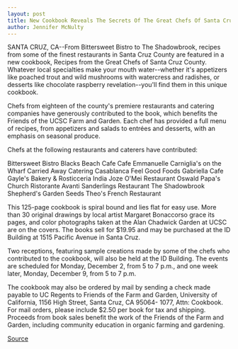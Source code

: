 ```yaml
---
layout: post
title: New Cookbook Reveals The Secrets Of The Great Chefs Of Santa Cruz County And Benefits The Friends Of The UCSC Farm And Garden
author: Jennifer McNulty
---
```


SANTA CRUZ, CA--From Bittersweet Bistro to The Shadowbrook,  recipes from some of the finest restaurants in Santa Cruz County  are featured in a new cookbook, Recipes from the Great Chefs of  Santa Cruz County. Whatever local specialties make your mouth  water--whether it's appetizers like poached trout and wild  mushrooms with watercress and radishes, or desserts like chocolate  raspberry revelation--you'll find them in this unique cookbook.

Chefs from eighteen of the county's premiere restaurants and  catering companies have generously contributed to the book, which  benefits the Friends of the UCSC Farm and Garden. Each chef has  provided a full menu of recipes, from appetizers and salads to  entrées and desserts, with an emphasis on seasonal produce.

Chefs at the following restaurants and caterers have  contributed:

Bittersweet Bistro Blacks Beach Cafe Cafe Emmanuelle Carniglia's on the Wharf Carried Away Catering Casablanca Feel Good Foods Gabriella Cafe Gayle's Bakery & Rosticceria India Joze O'Mei Restaurant Oswald Papa's Church Ristorante Avanti Sanderlings Restaurant The Shadowbrook Shepherd's Garden Seeds Theo's French Restaurant

This 125-page cookbook is spiral bound and lies flat for easy  use. More than 30 original drawings by local artist Margaret  Bonaccorso grace its pages, and color photographs taken at the Alan  Chadwick Garden at UCSC are on the covers. The books sell for  $19.95 and may be purchased at the ID Building at 1515 Pacific  Avenue in Santa Cruz.

Two receptions, featuring sample creations made by some of  the chefs who contributed to the cookbook, will also be held at the  ID Building. The events are scheduled for Monday, December 2, from 5 to 7 p.m., and one week later, Monday, December 9, from 5 to 7 p.m.

The cookbook may also be ordered by mail by sending a check  made payable to UC Regents to Friends of the Farm and Garden,  University of California, 1156 High Street, Santa Cruz, CA 95064- 1077, Attn: Cookbook. For mail orders, please include $2.50 per book  for tax and shipping. Proceeds from book sales benefit the work of  the Friends of the Farm and Garden, including community education  in organic farming and gardening.

[Source](http://www1.ucsc.edu/news_events/press_releases/archive/96-97/11-96/111596-New_cookbook_benefi.html "Permalink to 111596-New_cookbook_benefi")
